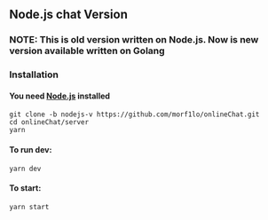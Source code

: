 ## Node.js chat Version
### NOTE: This is old version written on Node.js. Now is new version available written on Golang

### Installation
#### You need [Node.js](https://nodejs.org/en) installed

```
git clone -b nodejs-v https://github.com/morf1lo/onlineChat.git
cd onlineChat/server
yarn
```

#### To run dev:
```
yarn dev
```

#### To start:
```
yarn start
```
